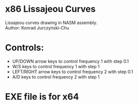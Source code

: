 # x86 Lissajeou Curves
Lissajeou curves drawing in NASM assembly. <br>
Author: Konrad Jurczyński-Chu

# Controls:
- UP/DOWN arrow keys to control frequency 1 with step 0.1
- W/S keys to control frequency 1 with step 1
- LEFT/RIGHT arrow keys to control frequency 2 with step 0.1
- A/D keys to control frequency 2 with step 1
# EXE file is for x64
